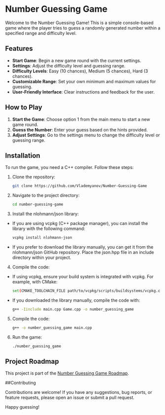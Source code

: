 # Number Guessing Game

Welcome to the Number Guessing Game! This is a simple console-based game where the player tries to guess a randomly generated number within a specified range and difficulty level.

## Features

- **Start Game**: Begin a new game round with the current settings.
- **Settings**: Adjust the difficulty level and guessing range.
- **Difficulty Levels**: Easy (10 chances), Medium (5 chances), Hard (3 chances).
- **Customizable Range**: Set your own minimum and maximum values for guessing.
- **User-Friendly Interface**: Clear instructions and feedback for the user.

## How to Play

1. **Start the Game**: Choose option 1 from the main menu to start a new game round.
2. **Guess the Number**: Enter your guess based on the hints provided.
3. **Adjust Settings**: Go to the settings menu to change the difficulty level or guessing range.

## Installation

To run the game, you need a C++ compiler. Follow these steps:

1. Clone the repository:
   ```sh
   git clone https://github.com/Vlademyanov/Number-Guessing-Game
2. Navigate to the project directory:
   ```sh
   cd number-guessing-game
3. Install the nlohmann/json library:

- If you are using vcpkg (C++ package manager), you can install the library with the following command:

   ```sh
   vcpkg install nlohmann-json
   
- If you prefer to download the library manually, you can get it from the nlohmann/json GitHub repository. Place the json.hpp file in an include directory within your project.

4. Compile the code:

- If using vcpkg, ensure your build system is integrated with vcpkg. For example, with CMake:
   ```sh
   set(CMAKE_TOOLCHAIN_FILE path/to/vcpkg/scripts/buildsystems/vcpkg.cmake)
- If you downloaded the library manually, compile the code with:
   ```sh
   g++ -Iinclude main.cpp Game.cpp -o number_guessing_game
5. Compile the code:
   ```sh
   g++ -o number_guessing_game main.cpp
6. Run the game:
   ```sh
   ./number_guessing_game


## Project Roadmap

This project is part of the [Number Guessing Game Roadmap](https://roadmap.sh/projects/number-guessing-game).


##Contributing

Contributions are welcome! If you have any suggestions, bug reports, or feature requests, please open an issue or submit a pull request.

Happy guessing!







